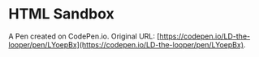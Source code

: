 # HTML Sandbox

A Pen created on CodePen.io. Original URL: [https://codepen.io/LD-the-looper/pen/LYoepBx](https://codepen.io/LD-the-looper/pen/LYoepBx).

